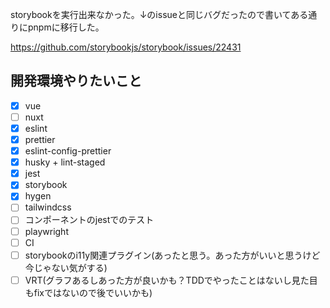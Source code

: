 storybookを実行出来なかった。↓のissueと同じバグだったので書いてある通りにpnpmに移行した。

https://github.com/storybookjs/storybook/issues/22431

## 開発環境やりたいこと

- [x] vue
- [ ] nuxt
- [x] eslint
- [x] prettier
- [x] eslint-config-prettier
- [x] husky + lint-staged
- [x] jest
- [x] storybook
- [x] hygen
- [ ] tailwindcss
- [ ] コンポーネントのjestでのテスト
- [ ] playwright
- [ ] CI
- [ ] storybookのi11y関連プラグイン(あったと思う。あった方がいいと思うけど今じゃない気がする)
- [ ] VRT(グラフあるしあった方が良いかも？TDDでやったことはないし見た目もfixではないので後でいいかも)
